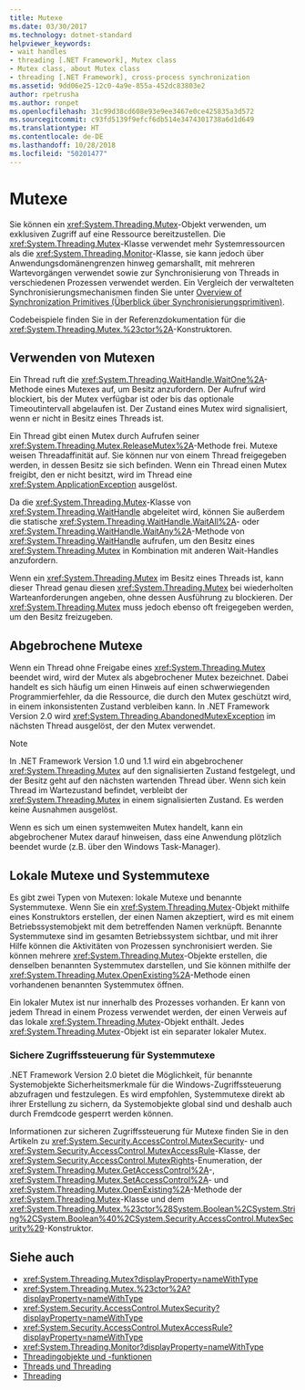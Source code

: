 ```yaml
---
title: Mutexe
ms.date: 03/30/2017
ms.technology: dotnet-standard
helpviewer_keywords:
- wait handles
- threading [.NET Framework], Mutex class
- Mutex class, about Mutex class
- threading [.NET Framework], cross-process synchronization
ms.assetid: 9dd06e25-12c0-4a9e-855a-452dc83803e2
author: rpetrusha
ms.author: ronpet
ms.openlocfilehash: 31c99d38cd608e93e9ee3467e0ce425835a3d572
ms.sourcegitcommit: c93fd5139f9efcf6db514e3474301738a6d1d649
ms.translationtype: HT
ms.contentlocale: de-DE
ms.lasthandoff: 10/28/2018
ms.locfileid: "50201477"
---
```

# <a name="mutexes"></a>Mutexe
Sie können ein <xref:System.Threading.Mutex>-Objekt verwenden, um exklusiven Zugriff auf eine Ressource bereitzustellen. Die <xref:System.Threading.Mutex>-Klasse verwendet mehr Systemressourcen als die <xref:System.Threading.Monitor>-Klasse, sie kann jedoch über Anwendungsdomänengrenzen hinweg gemarshallt, mit mehreren Wartevorgängen verwendet sowie zur Synchronisierung von Threads in verschiedenen Prozessen verwendet werden. Ein Vergleich der verwalteten Synchronisierungsmechanismen finden Sie unter [Overview of Synchronization Primitives (Überblick über Synchronisierungsprimitiven)](../../../docs/standard/threading/overview-of-synchronization-primitives.md).  
  
 Codebeispiele finden Sie in der Referenzdokumentation für die <xref:System.Threading.Mutex.%23ctor%2A>-Konstruktoren.  
  
## <a name="using-mutexes"></a>Verwenden von Mutexen  
 Ein Thread ruft die <xref:System.Threading.WaitHandle.WaitOne%2A>-Methode eines Mutexes auf, um Besitz anzufordern. Der Aufruf wird blockiert, bis der Mutex verfügbar ist oder bis das optionale Timeoutintervall abgelaufen ist. Der Zustand eines Mutex wird signalisiert, wenn er nicht in Besitz eines Threads ist.  
  
 Ein Thread gibt einen Mutex durch Aufrufen seiner <xref:System.Threading.Mutex.ReleaseMutex%2A>-Methode frei. Mutexe weisen Threadaffinität auf. Sie können nur von einem Thread freigegeben werden, in dessen Besitz sie sich befinden. Wenn ein Thread einen Mutex freigibt, den er nicht besitzt, wird im Thread eine <xref:System.ApplicationException> ausgelöst.  
  
 Da die <xref:System.Threading.Mutex>-Klasse von <xref:System.Threading.WaitHandle> abgeleitet wird, können Sie außerdem die statische <xref:System.Threading.WaitHandle.WaitAll%2A>- oder <xref:System.Threading.WaitHandle.WaitAny%2A>-Methode von <xref:System.Threading.WaitHandle> aufrufen, um den Besitz eines <xref:System.Threading.Mutex> in Kombination mit anderen Wait-Handles anzufordern.  
  
 Wenn ein <xref:System.Threading.Mutex> im Besitz eines Threads ist, kann dieser Thread genau diesen <xref:System.Threading.Mutex> bei wiederholten Warteanforderungen angeben, ohne dessen Ausführung zu blockieren. Der <xref:System.Threading.Mutex> muss jedoch ebenso oft freigegeben werden, um den Besitz freizugeben.  
  
## <a name="abandoned-mutexes"></a>Abgebrochene Mutexe  
 Wenn ein Thread ohne Freigabe eines <xref:System.Threading.Mutex> beendet wird, wird der Mutex als abgebrochener Mutex bezeichnet. Dabei handelt es sich häufig um einen Hinweis auf einen schwerwiegenden Programmierfehler, da die Ressource, die durch den Mutex geschützt wird, in einem inkonsistenten Zustand verbleiben kann. In .NET Framework Version 2.0 wird <xref:System.Threading.AbandonedMutexException> im nächsten Thread ausgelöst, der den Mutex verwendet.  
  
> [!NOTE]
>  In .NET Framework Version 1.0 und 1.1 wird ein abgebrochener <xref:System.Threading.Mutex> auf den signalisierten Zustand festgelegt, und der Besitz geht auf den nächsten wartenden Thread über. Wenn sich kein Thread im Wartezustand befindet, verbleibt der <xref:System.Threading.Mutex> in einem signalisierten Zustand. Es werden keine Ausnahmen ausgelöst.  
  
 Wenn es sich um einen systemweiten Mutex handelt, kann ein abgebrochener Mutex darauf hinweisen, dass eine Anwendung plötzlich beendet wurde (z.B. über den Windows Task-Manager).  
  
## <a name="local-and-system-mutexes"></a>Lokale Mutexe und Systemmutexe  
 Es gibt zwei Typen von Mutexen: lokale Mutexe und benannte Systemmutexe. Wenn Sie ein <xref:System.Threading.Mutex>-Objekt mithilfe eines Konstruktors erstellen, der einen Namen akzeptiert, wird es mit einem Betriebssystemobjekt mit dem betreffenden Namen verknüpft. Benannte Systemmutexe sind im gesamten Betriebssystem sichtbar, und mit ihrer Hilfe können die Aktivitäten von Prozessen synchronisiert werden. Sie können mehrere <xref:System.Threading.Mutex>-Objekte erstellen, die denselben benannten Systemmutex darstellen, und Sie können mithilfe der <xref:System.Threading.Mutex.OpenExisting%2A>-Methode einen vorhandenen benannten Systemmutex öffnen.  
  
 Ein lokaler Mutex ist nur innerhalb des Prozesses vorhanden. Er kann von jedem Thread in einem Prozess verwendet werden, der einen Verweis auf das lokale <xref:System.Threading.Mutex>-Objekt enthält. Jedes <xref:System.Threading.Mutex>-Objekt ist ein separater lokaler Mutex.  
  
### <a name="access-control-security-for-system-mutexes"></a>Sichere Zugriffssteuerung für Systemmutexe  
 .NET Framework Version 2.0 bietet die Möglichkeit, für benannte Systemobjekte Sicherheitsmerkmale für die Windows-Zugriffssteuerung abzufragen und festzulegen. Es wird empfohlen, Systemmutexe direkt ab ihrer Erstellung zu sichern, da Systemobjekte global sind und deshalb auch durch Fremdcode gesperrt werden können.  
  
 Informationen zur sicheren Zugriffssteuerung für Mutexe finden Sie in den Artikeln zu <xref:System.Security.AccessControl.MutexSecurity>- und <xref:System.Security.AccessControl.MutexAccessRule>-Klasse, der <xref:System.Security.AccessControl.MutexRights>-Enumeration, der <xref:System.Threading.Mutex.GetAccessControl%2A>-, <xref:System.Threading.Mutex.SetAccessControl%2A>- und <xref:System.Threading.Mutex.OpenExisting%2A>-Methode der <xref:System.Threading.Mutex>-Klasse und dem <xref:System.Threading.Mutex.%23ctor%28System.Boolean%2CSystem.String%2CSystem.Boolean%40%2CSystem.Security.AccessControl.MutexSecurity%29>-Konstruktor.  
  
## <a name="see-also"></a>Siehe auch

- <xref:System.Threading.Mutex?displayProperty=nameWithType>  
- <xref:System.Threading.Mutex.%23ctor%2A?displayProperty=nameWithType>  
- <xref:System.Security.AccessControl.MutexSecurity?displayProperty=nameWithType>  
- <xref:System.Security.AccessControl.MutexAccessRule?displayProperty=nameWithType>
- <xref:System.Threading.Monitor?displayProperty=nameWithType>  
- [Threadingobjekte und -funktionen](threading-objects-and-features.md)  
- [Threads und Threading](threads-and-threading.md)
- [Threading](index.md)  
